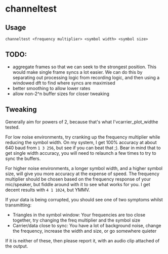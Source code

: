 # channeltest

## Usage
`channeltest <frequency multiplier> <symbol width> <symbol size>`

## TODO:
* aggregate frames so that we can seek to the strongest position. This would make single frame syncs a lot easier.
  We can do this by separating out processing logic from recording logic, and then using a windowed dft to find where syncs are maximised
* better smoothing to allow lower rates
* allow non-2^n buffer sizes for closer tweaking

## Tweaking
Generally aim for powers of 2, because that's what I'vcarrier_plot_widthe tested.

For low noise environments, try cranking up the frequency multiplier while reducing the symbol width. 
On my system, I get 100% accuracy at about 640 baud from `1 3 256`, but see if you can beat that ;).
Bear in mind that to get single width accuracy, you will need to relaunch a few times to try to sync the buffers.

For higher noise environments, a longer symbol width, and a higher symbol size, will give you more accuracy
at the expense of speed. The frequency multiplier should be chosen based on the frequency response of your mic/speaker,
but fiddle around with it to see what works for you. I get decent results with `4 1 1024`, but YMMV.

If your data is being corrupted, you should see one of two symptoms whilst transmitting:
* Triangles in the symbol window: Your frequencies are too close together, try changing the freq multiplier and the symbol size
* Carrier/data close to sync: You have a lot of background noise, change the frequency, increase the width and size, or go somewhere quieter

If it is neither of these, then please report it, with an audio clip attached of the output.
